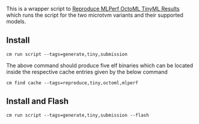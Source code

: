 This is a wrapper script to [Reproduce MLPerf OctoML TinyML Results](https://github.com/octoml/ck/tree/master/cm-mlops/script/reproduce-mlperf-octoml-tinyml-results)
which runs the script for the two microtvm variants and their supported models.

## Install
```
cm run script --tags=generate,tiny,submission
```

The above command should produce five elf binaries which can be located inside the respective cache entries given by the below command
```
cm find cache --tags=reproduce,tiny,octoml,mlperf
```

## Install and Flash
```
cm run script --tags=generate,tiny,submission --flash
```
